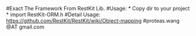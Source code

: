 #Exact The Framework From RestKit Lib.
#Usage:
        * Copy dir to your project
        * import RestKit-ORM.h
#Detail Usage: https://github.com/RestKit/RestKit/wiki/Object-mapping
#proteas.wang @AT gmail.com
